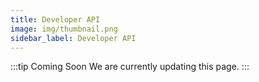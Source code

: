 ```yaml
---
title: Developer API
image: img/thumbnail.png
sidebar_label: Developer API
---
```


:::tip Coming Soon
We are currently updating this page.
:::
